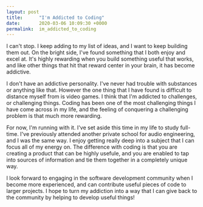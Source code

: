 ```yaml
---
layout: post
title:      "I'm Addicted to Coding"
date:       2020-03-06 10:09:30 +0000
permalink:  im_addicted_to_coding
---
```



I can't stop. I keep adding to my list of ideas, and I want to keep building them out. On the bright side, I've found something that I both enjoy and excel at. It's highly rewarding when you build something useful that works, and like other things that hit that reward center in your brain, it has become addictive.

I don't have an addictive personality. I've never had trouble with substances or anything like that. However the one thing that I have found is difficult to distance myself from is video games. I think that I'm addicted to challenges, or challenging things. Coding has been one of the most challenging things I have come across in my life, and the feeling of conquering a challenging problem is that much more rewarding.

For now, I'm running with it. I've set aside this time in my life to study full-time. I've previously attended another private school for audio engineering, and I was the same way. I enjoy getting really deep into a subject that I can focus all of my energy on. The difference with coding is that you are creating a product that can be highly usefule, and you are enabled to tap into sources of information and tie them together in a completely unique way.

I look forward to engaging in the software development community when I become more experienced, and can contribute useful pieces of code to larger projects. I hope to turn my addiction into a way that I can give back to the community by helping to develop useful things!
